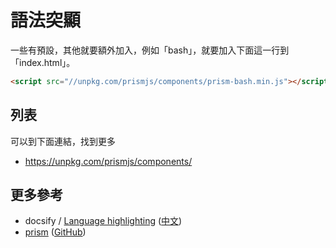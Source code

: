 
# 語法突顯

一些有預設，其他就要額外加入，例如「bash」，就要加入下面這一行到「index.html」。

``` html
<script src="//unpkg.com/prismjs/components/prism-bash.min.js"></script>
```

## 列表

可以到下面連結，找到更多

* https://unpkg.com/prismjs/components/

## 更多參考

* docsify / [Language highlighting](https://docsify.js.org/#/language-highlight) ([中文](https://docsify.js.org/#/zh-cn/language-highlight))
* [prism](http://prismjs.com/) ([GitHub](https://github.com/PrismJS/prism))
